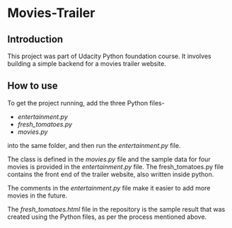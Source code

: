 # Movies-Trailer

## Introduction
This project was part of Udacity Python foundation course.
It involves building a simple backend for a movies trailer website.

## How to use
To get the project running, add the three Python files-
- <i>entertainment.py</i>
- <i>fresh_tomatoes.py</i>
- <i>movies.py</i>

into the same folder, and then run the <i>entertainment.py</i> file.

The class is defined in the <i>movies.py</i> file and the sample data for four movies is provided in the <i>entertainment.py</i> file. The fresh_tomatoes.py file contains the front end of the trailer website, also written inside python.

The comments in the <i>entertainment.py</i> file make it easier to add more movies in the future.

The <i>fresh_tomatoes.html</i> file in the repository is the sample result that was created using the Python files, as per the process mentioned above.
